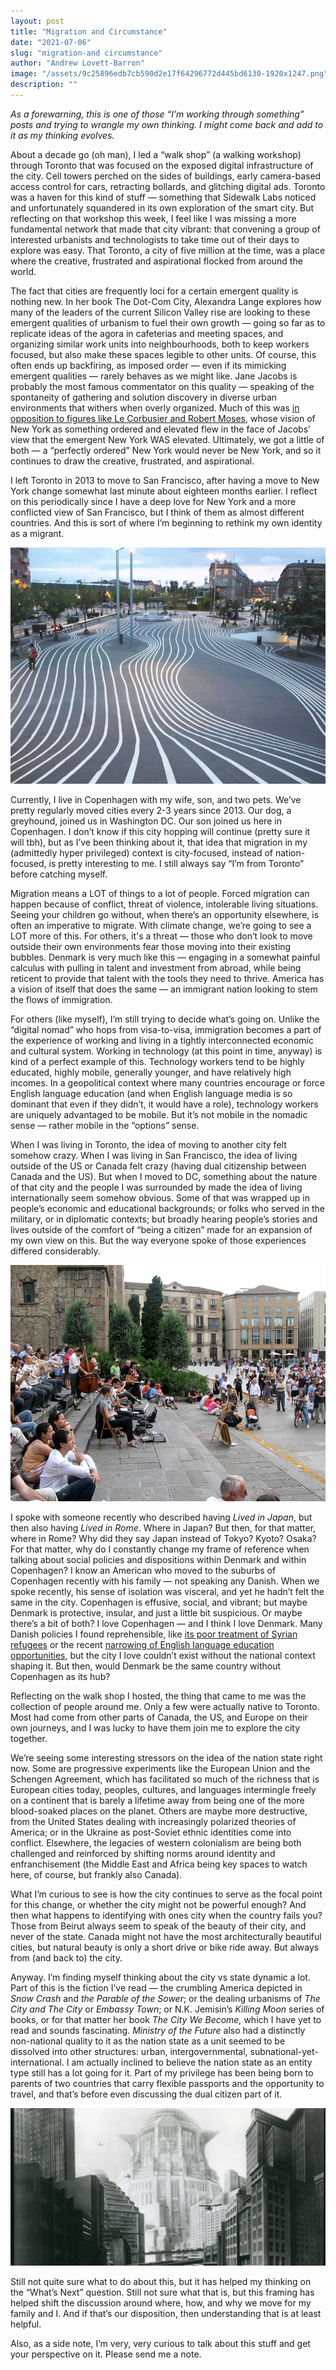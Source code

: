 ```yaml
---
layout: post
title: "Migration and Circumstance"
date: "2021-07-06"
slug: "migration-and circumstance"
author: "Andrew Lovett-Barron"
image: "/assets/9c25896edb7cb590d2e17f64296772d445bd6130-1920x1247.png"
description: ""
---
```


_As a forewarning, this is one of those “I’m working through something” posts and trying to wrangle my own thinking. I might come back and add to it as my thinking evolves._

About a decade go (oh man), I led a “walk shop” (a walking workshop) through Toronto that was focused on the exposed digital infrastructure of the city. Cell towers perched on the sides of buildings, early camera-based access control for cars, retracting bollards, and glitching digital ads. Toronto was a haven for this kind of stuff — something that Sidewalk Labs noticed and unfortunately squandered in its own exploration of the smart city. But reflecting on that workshop this week, I feel like I was missing a more fundamental network that made that city vibrant: that convening a group of interested urbanists and technologists to take time out of their days to explore was easy. That Toronto, a city of five million at the time, was a place where the creative, frustrated and aspirational flocked from around the world.

The fact that cities are frequently loci for a certain emergent quality is nothing new. In her book The Dot-Com City, Alexandra Lange explores how many of the leaders of the current Silicon Valley rise are looking to these emergent qualities of urbanism to fuel their own growth — going so far as to replicate ideas of the agora in cafeterias and meeting spaces, and organizing similar work units into neighbourhoods, both to keep workers focused, but also make these spaces legible to other units. Of course, this often ends up backfiring, as imposed order — even if its mimicking emergent qualities — rarely behaves as we might like. Jane Jacobs is probably the most famous commentator on this quality — speaking of the spontaneity of gathering and solution discovery in diverse urban environments that withers when overly organized. Much of this was [in opposition to figures like Le Corbusier and Robert Moses](https://www.metropolismag.com/cities/jane-jacobs-le-corbusier-new-york-city/), whose vision of New York as something ordered and elevated flew in the face of Jacobs’ view that the emergent New York WAS elevated. Ultimately, we got a little of both — a “perfectly ordered” New York would never be New York, and so it continues to draw the creative, frustrated, and aspirational.

I left Toronto in 2013 to move to San Francisco, after having a move to New York change somewhat last minute about eighteen months earlier. I reflect on this periodically since I have a deep love for New York and a more conflicted view of San Francisco, but I think of them as almost different countries. And this is sort of where I’m beginning to rethink my own identity as a migrant.

![](/assets/47deba4eedcd6604ec99770825b99786723542d4-800x600.png)

Currently, I live in Copenhagen with my wife, son, and two pets. We’ve pretty regularly moved cities every 2-3 years since 2013. Our dog, a greyhound, joined us in Washington DC. Our son joined us here in Copenhagen. I don’t know if this city hopping will continue (pretty sure it will tbh), but as I’ve been thinking about it, that idea that migration in my (admittedly hyper privileged) context is city-focused, instead of nation-focused, is pretty interesting to me. I still always say “I’m from Toronto” before catching myself.

Migration means a LOT of things to a lot of people. Forced migration can happen because of conflict, threat of violence, intolerable living situations. Seeing your children go without, when there’s an opportunity elsewhere, is often an imperative to migrate. With climate change, we’re going to see a LOT more of this. For others, it's a threat — those who don’t look to move outside their own environments fear those moving into their existing bubbles. Denmark is very much like this — engaging in a somewhat painful calculus with pulling in talent and investment from abroad, while being reticent to provide that talent with the tools they need to thrive. America has a vision of itself that does the same — an immigrant nation looking to stem the flows of immigration.

For others (like myself), I’m still trying to decide what’s going on. Unlike the “digital nomad” who hops from visa-to-visa, immigration becomes a part of the experience of working and living in a tightly interconnected economic and cultural system. Working in technology (at this point in time, anyway) is kind of a perfect example of this. Technology workers tend to be highly educated, highly mobile, generally younger, and have relatively high incomes. In a geopolitical context where many countries encourage or force English language education (and when English language media is so dominant that even if they didn’t, it would have a role), technology workers are uniquely advantaged to be mobile. But it’s not mobile in the nomadic sense — rather mobile in the “options” sense.

When I was living in Toronto, the idea of moving to another city felt somehow crazy. When I was living in San Francisco, the idea of living outside of the US or Canada felt crazy (having dual citizenship between Canada and the US). But when I moved to DC, something about the nature of that city and the people I was surrounded by made the idea of living internationally seem somehow obvious. Some of that was wrapped up in people’s economic and educational backgrounds; or folks who served in the military, or in diplomatic contexts; but broadly hearing people’s stories and lives outside of the comfort of “being a citizen” made for an expansion of my own view on this. But the way everyone spoke of those experiences differed considerably.

![](/assets/7c00bd2d458012c68a9c5e3e86afc403effa93bd-800x600.png)

I spoke with someone recently who described having _Lived in Japan_, but then also having _Lived in Rome_. Where in Japan? But then, for that matter, where in Rome? Why did they say Japan instead of Tokyo? Kyoto? Osaka? For that matter, why do I constantly change my frame of reference when talking about social policies and dispositions within Denmark and within Copenhagen? I know an American who moved to the suburbs of Copenhagen recently with his family — not speaking any Danish. When we spoke recently, his sense of isolation was visceral, and yet he hadn’t felt the same in the city. Copenhagen is effusive, social, and vibrant; but maybe Denmark is protective, insular, and just a little bit suspicious. Or maybe there’s a bit of both? I love Copenhagen — and I think I love Denmark. Many Danish policies I found reprehensible, like [its poor treatment of Syrian refugees](https://www.bbc.com/news/world-europe-57156835) or the recent [narrowing of English language education opportunities](https://cphpost.dk/?p=125909), but the city I love couldn’t exist without the national context shaping it. But then, would Denmark be the same country without Copenhagen as its hub?

Reflecting on the walk shop I hosted, the thing that came to me was the collection of people around me. Only a few were actually native to Toronto. Most had come from other parts of Canada, the US, and Europe on their own journeys, and I was lucky to have them join me to explore the city together.

We’re seeing some interesting stressors on the idea of the nation state right now. Some are progressive experiments like the European Union and the Schengen Agreement, which has facilitated so much of the richness that is European cities today, peoples, cultures, and languages intermingle freely on a continent that is barely a lifetime away from being one of the more blood-soaked places on the planet. Others are maybe more destructive, from the United States dealing with increasingly polarized theories of America; or in the Ukraine as post-Soviet ethnic identities come into conflict. Elsewhere, the legacies of western colonialism are being both challenged and reinforced by shifting norms around identity and enfranchisement (the Middle East and Africa being key spaces to watch here, of course, but frankly also Canada).

What I’m curious to see is how the city continues to serve as the focal point for this change, or whether the city might not be powerful enough? And then what happens to identifying with ones city when the country fails you? Those from Beirut always seem to speak of the beauty of their city, and never of the state. Canada might not have the most architecturally beautiful cities, but natural beauty is only a short drive or bike ride away. But always from (and back to) the city.

Anyway. I’m finding myself thinking about the city vs state dynamic a lot. Part of this is the fiction I’ve read — the crumbling America depicted in _Snow Crash_ and _the Parable of the Sower_; or the dealing urbanisms of _The City and The City_ or _Embassy Town_; or N.K. Jemisin’s _Killing Moon_ series of books, or for that matter her book _The City We Become,_ which I have yet to read and sounds fascinating. _Ministry of the Future_ also had a distinctly non-national quality to it as the nation state as a unit seemed to be dissolved into other structures: urban, intergovernmental, subnational-yet-international. I am actually inclined to believe the nation state as an entity type still has a lot going for it. Part of my privilege has been being born to parents of two countries that carry flexible passports and the opportunity to travel, and that’s before even discussing the dual citizen part of it.

![](/assets/b0bfd57ffeae1fa2a9dba06878308521b6bf5025-2000x1000.png)

Still not quite sure what to do about this, but it has helped my thinking on the “What’s Next” question. Still not sure what that is, but this framing has helped shift the discussion around where, how, and why we move for my family and I. And if that’s our disposition, then understanding that is at least helpful.

Also, as a side note, I’m very, very curious to talk about this stuff and get your perspective on it. Please send me a note.
